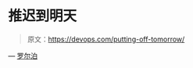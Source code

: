 # 推迟到明天

> 原文：<https://devops.com/putting-off-tomorrow/>

— [罗尔泊](https://devops.com/author/breselman/)
